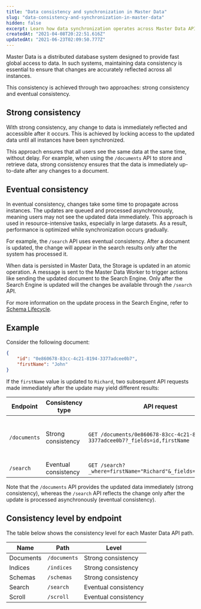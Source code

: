 ```yaml
---
title: "Data consistency and synchronization in Master Data"
slug: "data-consistency-and-synchronization-in-master-data"
hidden: false
excerpt: Learn how data synchronization operates across Master Data API endpoints.
createdAt: "2021-04-08T20:22:51.616Z"
updatedAt: "2021-06-23T02:09:50.777Z"
---
```


Master Data is a distributed database system designed to provide fast global access to data. In such systems, maintaining data consistency is essential to ensure that changes are accurately reflected across all instances.

This consistency is achieved through two approaches: strong consistency and eventual consistency.

## Strong consistency

With strong consistency, any change to data is immediately reflected and accessible after it occurs. This is achieved by locking access to the updated data until all instances have been synchronized.

This approach ensures that all users see the same data at the same time, without delay. For example, when using the `/documents` API to store and retrieve data, strong consistency ensures that the data is immediately up-to-date after any changes to a document.

## Eventual consistency

In eventual consistency, changes take some time to propagate across instances. The updates are queued and processed asynchronously, meaning users may not see the updated data immediately. This approach is used in resource-intensive tasks, especially in large datasets. As a result, performance is optimized while synchronization occurs gradually.

For example, the `/search` API uses eventual consistency. After a document is updated, the change will appear in the search results only after the system has processed it. 

When data is persisted in Master Data, the Storage is updated in an atomic operation. A message is sent to the Master Data Worker to trigger actions like sending the updated document to the Search Engine. Only after the Search Engine is updated will the changes be available through the `/search` API.

For more information on the update process in the Search Engine, refer to [Schema Lifecycle](https://developers.vtex.com/docs/guides/master-data-schema-lifecycle).

## Example

Consider the following document:

```json
{
 	"id": "0e860678-83cc-4c21-8194-3377adcee0b7",
 	"firstName": "John"
}
```

If the `firstName` value is updated to `Richard`, two subsequent API requests made immediately after the update may yield different results:

| Endpoint | Consistency type | API request | Response |
| - | - | - | - |
| `/documents` | Strong consistency |`GET /documents/0e860678-83cc-4c21-8194-3377adcee0b7?_fields=id,firstName` | `{ "id": "0e860678-83cc-4c21-8194-3377adcee0b7", "firstName": "Richard" }` |
| `/search` | Eventual consistency |`GET /search?_where=firstName="Richard"&_fields=id,firstName` | `{}` |

Note that the `/documents` API provides the updated data immediately (strong consistency), whereas the `/search` API reflects the change only after the update is processed asynchronously (eventual consistency).

## Consistency level by endpoint

The table below shows the consistency level for each Master Data API path.

| Name | Path | Level |
| - | - | - |
| Documents | `/documents` | Strong consistency |
| Indices | `/indices` | Strong consistency |
| Schemas | `/schemas` | Strong consistency |
| Search | `/search` | Eventual consistency |
| Scroll | `/scroll` | Eventual consistency |
